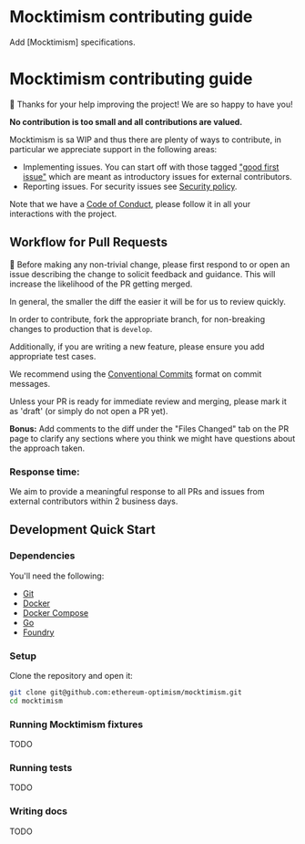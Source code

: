 # Mocktimism contributing guide

Add [Mocktimism] specifications.

[Mocktimism TODO]: https://github.com/ethereum-optimism/optimism/blob/develop/specs/superchain-upgrades.md

# Mocktimism contributing guide

🎈 Thanks for your help improving the project! We are so happy to have you!

**No contribution is too small and all contributions are valued.**

Mocktimism is sa WIP and thus there are plenty of ways to contribute, in particular we appreciate support in the following areas:

- Implementing issues. You can start off with those tagged ["good first issue"](https://github.com/ethereum-optimism/mocktimism/contribute) which are meant as introductory issues for external contributors.
- Reporting issues. For security issues see [Security policy](https://github.com/ethereum-optimism/.github/blob/master/SECURITY.md).

Note that we have a [Code of Conduct](https://github.com/ethereum-optimism/.github/blob/master/CODE_OF_CONDUCT.md), please follow it in all your interactions with the project.

## Workflow for Pull Requests

🚨 Before making any non-trivial change, please first respond to or open an issue describing the change to solicit feedback and guidance. This will increase the likelihood of the PR getting merged.

In general, the smaller the diff the easier it will be for us to review quickly.

In order to contribute, fork the appropriate branch, for non-breaking changes to production that is `develop`. 

Additionally, if you are writing a new feature, please ensure you add appropriate test cases.

We recommend using the [Conventional Commits](https://www.conventionalcommits.org/en/v1.0.0/) format on commit messages.

Unless your PR is ready for immediate review and merging, please mark it as 'draft' (or simply do not open a PR yet).

**Bonus:** Add comments to the diff under the "Files Changed" tab on the PR page to clarify any sections where you think we might have questions about the approach taken.

### Response time:
We aim to provide a meaningful response to all PRs and issues from external contributors within 2 business days.

## Development Quick Start

### Dependencies

You'll need the following:

* [Git](https://git-scm.com/downloads)
* [Docker](https://docs.docker.com/get-docker/)
* [Docker Compose](https://docs.docker.com/compose/install/)
* [Go](https://go.dev/dl/)
* [Foundry](https://getfoundry.sh)

### Setup

Clone the repository and open it:

```bash
git clone git@github.com:ethereum-optimism/mocktimism.git
cd mocktimism
```

### Running Mocktimism fixtures

TODO

### Running tests

TODO

### Writing docs

TODO
